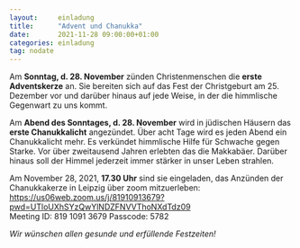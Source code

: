 ```yaml
---
layout:     einladung
title:      "Advent und Chanukka"
date:       2021-11-28 09:00:00+01:00
categories: einladung
tag: nodate
---
```


Am **Sonntag, d. 28. November** zünden Christenmenschen die **erste Adventskerze** an. Sie bereiten sich auf das Fest der Christgeburt am 25. Dezember vor und darüber hinaus auf jede Weise, in der die himmlische Gegenwart zu uns kommt.

Am **Abend des Sonntages, d. 28. November** wird in jüdischen Häusern das **erste Chanukkalicht** angezündet. Über acht Tage wird es jeden Abend ein Chanukkalicht mehr. Es verkündet himmlische Hilfe für Schwache gegen Starke. Vor über zweitausend Jahren erlebten das die Makkabäer. Darüber hinaus soll der Himmel jederzeit immer stärker in unser Leben strahlen.

Am November 28, 2021, **17.30 Uhr** sind sie eingeladen,
das Anzünden der Chanukkakerze in Leipzig
über zoom mitzuerleben:
<br>
https://us06web.zoom.us/j/81910913679?pwd=UTloUXhSYzQwYlNDZFNVVThoNXdTdz09
<br>
Meeting ID: 819 1091 3679
Passcode: 5782

*Wir wünschen allen gesunde und erfüllende Festzeiten!*
